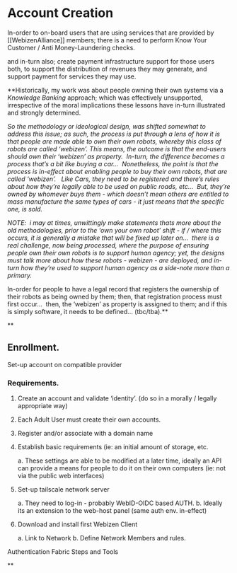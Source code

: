 # Account Creation

In-order to on-board users that are using services that are provided by [[WebizenAlliance]] members; there is a need to perform Know Your Customer / Anti Money-Laundering checks.

and in-turn also; create payment infrastructure support for those users both, to support the distribution of revenues they may generate, and support payment for services they may use.

**Historically, my work was about people owning their own systems via a *Knowledge Banking* approach; which was effectively unsupported, irrespective of the moral implications these lessons have in-turn illustrated and strongly determined. 

*So the methodology or ideological design, was shifted somewhat to address this issue; as such, the process is put through a lens of how it is that people are made able to own their own robots, whereby this class of robots are called ‘webizen’. This means, the outcome is that the end-users should own their ‘webizen’ as property.  In-turn, the difference becomes a process that’s a bit like buying a car…  Nonetheless, the point is that the process is in-effect about enabling people to buy their own robots, that are called ‘webizen’.   Like Cars, they need to be registered and there’s rules about how they’re legally able to be used on public roads, etc…  But, they’re owned by whomever buys them - which doesn’t mean others are entitled to mass manufacture the same types of cars - it just means that the specific one, is sold.* 

*NOTE:  i may at times, unwittingly make statements thats more about the old methodologies, prior to the ‘own your own robot’ shift - if / where this occurs, it is generally a mistake that will be fixed up later on…  there is a real challenge, now being processed, where the purpose of ensuring people own their own robots is to support human agency; yet, the designs must talk more about how these robots - webizen - are deployed, and in-turn how they’re used to support human agency as a side-note more than a primary.*  

In-order for people to have a legal record that registers the ownership of their robots as being owned by them; then, that registration process must first occur…  then, the ‘webizen’ as property is assigned to them; and if this is simply software, it needs to be defined… (tbc/tba).**

**

## Enrollment.

Set-up account on compatible provider 

### Requirements.

1.  Create an account and validate ‘identity’. (do so in a morally / legally appropriate way)  
    
2.  Each Adult User must create their own accounts.  
    
3.  Register and/or associate with a domain name  
       
4.  Establish basic requirements (ie: an initial amount of storage, etc.  
      
	a.  These settings are able to be modified at a later time, ideally an API can provide a means for people to do it on their own computers (ie: not via the public web interfaces)  
      
5.  Set-up tailscale network server  
      
	a.  They need to log-in - probably WebID-OIDC based AUTH.
    b.  Ideally its an extension to the web-host panel (same auth env. in-effect)

6.  Download and install first Webizen Client
    
	a.  Link to Network
	b.  Define Network Members and rules.  

Authentication Fabric Steps and Tools

**